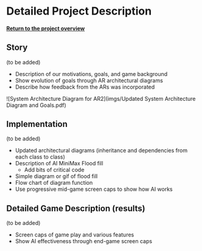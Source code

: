 # Detailed Project Description
#### [Return to the project overview](index.md)
## Story
(to be added)
* Description of our motivations, goals, and game background
* Show evolution of goals through AR architectural diagrams
* Describe how feedback from the ARs was incorporated

![System Architecture Diagram for AR2](imgs/Updated System Architecture Diagram and Goals.pdf)


## Implementation
(to be added)
* Updated architectural diagrams (inheritance and dependencies from each class to class)
* Description of AI MiniMax Flood fill
  * Add bits of critical code
* Simple diagram or gif of flood fill
* Flow chart of diagram function
* Use progressive mid-game screen caps to show how AI works


## Detailed Game Description (results)
(to be added)
* Screen caps of game play and various features
* Show AI effectiveness through end-game screen caps
